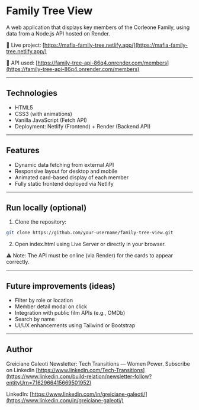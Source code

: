 # Family Tree View

A web application that displays key members of the Corleone Family, using data from a Node.js API hosted on Render.

🔗 Live project:
[https://mafia-family-tree.netlify.app/](https://mafia-family-tree.netlify.app/)

📡 API used:
[https://family-tree-api-86q4.onrender.com/members](https://family-tree-api-86q4.onrender.com/members)

---

## Technologies

* HTML5
* CSS3 (with animations)
* Vanilla JavaScript (Fetch API)
* Deployment: Netlify (Frontend) + Render (Backend API)

---

## Features

* Dynamic data fetching from external API
* Responsive layout for desktop and mobile
* Animated card-based display of each member
* Fully static frontend deployed via Netlify

---

## Run locally (optional)

1. Clone the repository:

```bash
git clone https://github.com/your-username/family-tree-view.git
```

2. Open index.html using Live Server or directly in your browser.

⚠️ Note: The API must be online (via Render) for the cards to appear correctly.

---

## Future improvements (ideas)

* Filter by role or location
* Member detail modal on click
* Integration with public film APIs (e.g., OMDb)
* Search by name
* UI/UX enhancements using Tailwind or Bootstrap

---

## Author

Greiciane Galeoti
Newsletter: Tech Transitions — Women Power.
Subscribe on LinkedIn [https://www.linkedin.com/Tech-Transitions](https://www.linkedin.com/build-relation/newsletter-follow?entityUrn=7162966415669501952)

LinkedIn: [https://www.linkedin.com/in/greiciane-galeoti/](https://www.linkedin.com/in/greiciane-galeoti/)

